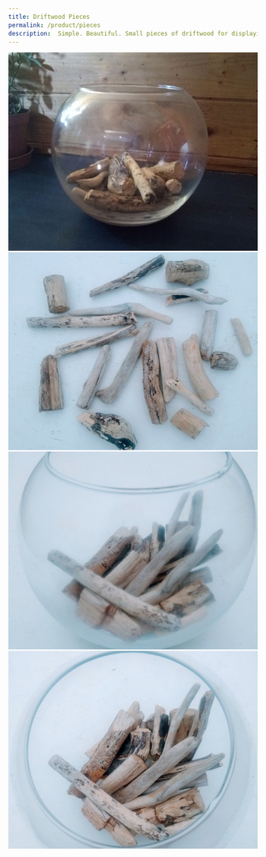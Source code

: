 ```yaml
---
title: Driftwood Pieces
permalink: /product/pieces
description:  Simple. Beautiful. Small pieces of driftwood for displaying in a bowl.
---
```


<div class="row">
  <div class="column">
    <img src="/assets/images/bits1-680.jpg">
    <img src="/assets/images/bits2-680.jpg">
    <img src="/assets/images/bits3-680.jpg">
    <img src="/assets/images/bits4-680.jpg">
  </div>
 </div>
